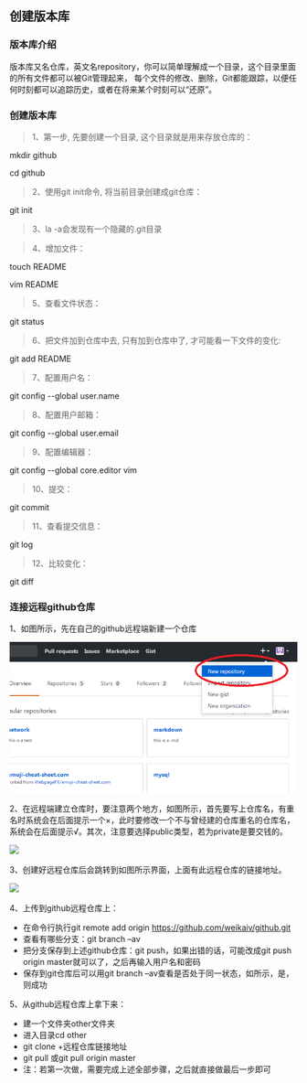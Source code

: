 ## 创建版本库
### 版本库介绍
版本库又名仓库，英文名repository，你可以简单理解成一个目录，这个目录里面的所有文件都可以被Git管理起来，
每个文件的修改、删除，Git都能跟踪，以便任何时刻都可以追踪历史，或者在将来某个时刻可以“还原”。
### 创建版本库
> 1、第一步, 先要创建一个目录, 这个目录就是用来存放仓库的：

   mkdir github
   
   cd github
> 2、使用git init命令, 将当前目录创建成git仓库：

   git init
> 3、la -a会发现有一个隐藏的.git目录

> 4、增加文件：

touch README

vim README
> 5、查看文件状态：

git status
> 6、把文件加到仓库中去, 只有加到仓库中了, 才可能看一下文件的变化:

git add README
> 7、配置用户名：

git config --global user.name
> 8、配置用户邮箱：

git config --global user.email
> 9、配置编辑器：

git config --global core.editor vim
> 10、提交：

git commit
> 11、查看提交信息：

git log
> 12、比较变化：

git diff
### 连接远程github仓库
1、如图所示，先在自己的github远程端新建一个仓库

![](img/10.png)

2、在远程端建立仓库时，要注意两个地方，如图所示，首先要写上仓库名，有重名时系统会在后面提示一个×，此时要修改一个不与曾经建的仓库重名的仓库名，系统会在后面提示√。其次，注意要选择public类型，若为private是要交钱的。

![](mysql/11.png)

3、创建好远程仓库后会跳转到如图所示界面，上面有此远程仓库的链接地址。

![](mysql/12.png)

4、上传到github远程仓库上：
* 在命令行执行git remote add origin https://github.com/weikaiv/github.git
* 查看有哪些分支：git branch –av
* 把分支保存到上述github仓库：git push，如果出错的话，可能改成git push origin master就可以了，之后再输入用户名和密码
* 保存到git仓库后可以用git branch –av查看是否处于同一状态，如所示，是，则成功
 

5、从github远程仓库上拿下来：
* 建一个文件夹other文件夹
* 进入目录cd other
* git clone +远程仓库链接地址
* git pull 或git pull origin master
* 注：若第一次做，需要完成上述全部步骤，之后就直接做最后一步即可

